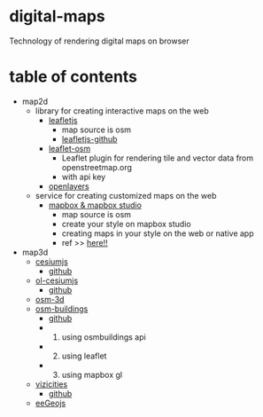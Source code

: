 # digital-maps
Technology of rendering digital maps on browser

# table of contents
- map2d
  - library for creating interactive maps on the web
    - [leafletjs](https://leafletjs.com/)
      - map source is osm
      - [leafletjs-github](https://github.com/Leaflet/Leaflet)
    - [leaflet-osm](https://github.com/openstreetmap/leaflet-osm)
      - Leaflet plugin for rendering tile and vector data from openstreetmap.org
      - with api key
    - [openlayers](https://github.com/openlayers/openlayers)
  - service for creating customized maps on the web
    - [mapbox & mapbox studio](https://www.mapbox.com/)
      - map source is osm
      - create your style on mapbox studio
      - creating maps in your style on the web or native app
      - ref >> [here!!](https://paiza.hatenablog.com/entry/2017/12/07/JavaScript%E3%81%A7%E5%88%B6%E5%BE%A1%E3%81%A7%E3%81%8D%E3%82%8BWeb%E3%83%99%E3%83%BC%E3%82%B9%E3%81%AE%E4%B8%87%E8%83%BD%E3%83%9E%E3%83%83%E3%83%97%E3%82%A8%E3%83%87%E3%82%A3%E3%82%BF%E3%80%8CMapbox_Stud)
- map3d
  - [cesiumjs](https://cesiumjs.org/)
    - [github](https://github.com/AnalyticalGraphicsInc/cesium)
  - [ol-cesiumjs](https://openlayers.org/ol-cesium/)
    - [github](https://github.com/openlayers/ol-cesium)
  - [osm-3d](http://www.osm-3d.org/map.htm)
  - [osm-buildings](https://osmbuildings.org/)
    - [github](https://github.com/OSMBuildings/OSMBuildings)
    - 1. using osmbuildings api
    - 2. using leaflet
    - 3. using mapbox gl
  - [vizicities](http://ww.vizicities.com/)
    - [github](https://github.com/robhawkes/vizicities)
  - [eeGeojs](https://www.wrld3d.com/wrld.js/latest/docs/examples/)


